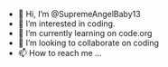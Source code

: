 - 👋 Hi, I’m @SupremeAngelBaby13
- 👀 I’m interested in coding.
- 🌱 I’m currently learning on code.org
- 💞️ I’m looking to collaborate on coding
- 📫 How to reach me ...

<!---
SupremeAngelBaby13/SupremeAngelBaby13 is a ✨ special ✨ repository because its `README.md` (this file) appears on your GitHub profile.
You can click the Preview link to take a look at your changes.
--->
